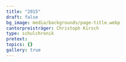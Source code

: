 ```yaml
---
title: "2015"
draft: false
bg_image: media/backgrounds/page-title.webp
cantorpreisträger: Christoph Kirsch
type: schulchronik
pretext: 
topics: {}
gallery: true
---
```




